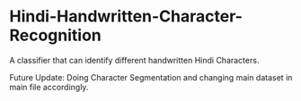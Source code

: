 # Hindi-Handwritten-Character-Recognition
A classifier that can identify different handwritten Hindi Characters.

Future Update: Doing Character Segmentation and changing main dataset in main file accordingly.
